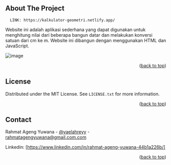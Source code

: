 
<!-- ABOUT THE PROJECT -->
## About The Project
      LINK: https://kalkulator-geometri.netlify.app/

Website ini adalah aplikasi sederhana yang dapat digunakan untuk menghitung nilai dari beberapa bangun datar dan melakukan konversi satuan dari cm ke m. Website ini dibangun dengan menggunakan HTML dan JavaScript.

<!-- PREVIEW -->
![image](https://user-images.githubusercontent.com/91546971/229656062-d26bd479-6568-42b6-8d55-2fc734b0cfdf.png)

<p align="right">(<a href="#readme-top">back to top</a>)</p>





<!-- LICENSE -->
## License

Distributed under the MIT License. See `LICENSE.txt` for more information.

<p align="right">(<a href="#readme-top">back to top</a>)</p>



<!-- CONTACT -->
## Contact

Rahmat Ageng Yuwana - [@yaelahreyy](https://www.instagram.com/yaelahreyy/) - rahmatagengyuwana@gmail.com.com

Linkedin: [https://www.linkedin.com/in/rahmat-ageng-yuwana-44b1a226b/]

<p align="right">(<a href="#readme-top">back to top</a>)</p>

